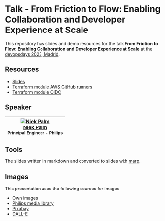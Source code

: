 # Talk - From Friction to Flow: Enabling Collaboration and Developer Experience at Scale

This repository has slides and demo resources for the talk **From Friction to Flow: Enabling Collaboration and Developer Experience at Scale** at the [devopsdays 2023, Madrid](https://devopsdays.org/events/2023-madrid/welcome/).

## Resources

- [Slides](https://npalm.github.io/2023-10-06-devopsdays-madrid/)
- [Terraform module AWS GitHub runners](https://github.com/philips-labs/terraform-aws-github-runner)
- [Terraform module OIDC](https://github.com/philips-labs/terraform-aws-github-oidc)

## Speaker

<!-- markdownlint-disable MD013 MD033 -->
| [![Niek Palm](https://avatars.githubusercontent.com/npalm?s=100)<br />Niek Palm](https://github.com/npalm)<br /><sub>Principal Engineer - Philips</sub> |
| :---: |
<!-- markdownlint-enable MD013 MD033 -->

## Tools

The slides written in markdown and converted to slides with [marp](https://marp.app/).

## Images

This presentation uses the following sources for images

- Own images
- [Philips media library](https://www.philips.com/a-w/about/news/media-library.html)
- [Pixabay](https://pixabay.com/)
- [DALL-E](https://labs.openai.com/)
